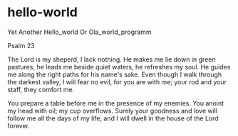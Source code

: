 # hello-world
Yet Another Hello_world Or Ola_world_programm

Psalm 23

The Lord is my sheperd, I lack nothing.
 He makes me lie down in green pastures, 
he leads me beside quiet waters, 
 he refreshes my soul. 
He guides me along the right paths
 for his name's sake.
Even though I walk 
 through the darkest valley,
I will fear no evil, 
 for you are with me;
your rod and your staff, 
 they comfort me.

You prepare a table before me
 in the presence of my enemies.
You anoint my head with oil;
 my cup overflows. 
Surely your goodness and love will follow me 
 all the days of my life,
and I will dwell in the house of the Lord 
forever.
